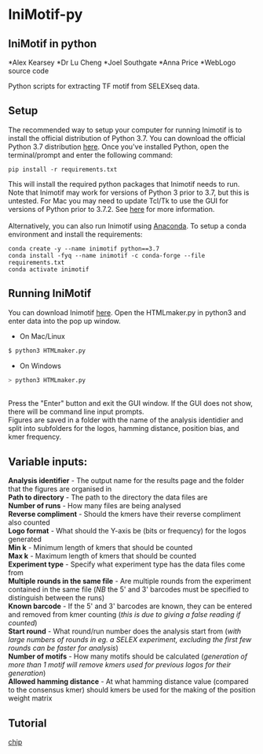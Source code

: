 # IniMotif-py

## IniMotif in python

*Alex Kearsey 
*Dr Lu Cheng
*Joel Southgate
*Anna Price
*WebLogo source code

Python scripts for extracting TF motif from SELEXseq data.

## Setup
The recommended way to setup your computer for running Inimotif is to install the official distribution of Python 3.7. You can download the official Python 3.7 distribution [here](https://www.python.org/downloads/release/python-375). Once you've installed Python, open the terminal/prompt and enter the following command:
```
pip install -r requirements.txt
```
This will install the required python packages that Inimotif needs to run. Note that Inimotif may work for versions of Python 3 prior to 3.7, but this is untested. For Mac you may need to update Tcl/Tk to use the GUI for versions of Python prior to 3.7.2. See [here](https://www.python.org/download/mac/tcltk/) for more information.
<br/>
<br/>
Alternatively, you can also run Inimotif using [Anaconda](https://www.anaconda.com/distribution/). To setup a conda environment and install the requirements:
```
conda create -y --name inimotif python==3.7
conda install -fyq --name inimotif -c conda-forge --file requirements.txt
conda activate inimotif
```


## Running IniMotif
You can download Inimotif [here](https://github.com/kearseya/IniMotif-py/archive/master.zip). Open the HTMLmaker.py in python3 and enter data into the pop up window.

* On Mac/Linux <br />
```bash
$ python3 HTMLmaker.py
```
* On Windows <br />
```bash
> python3 HTMLmaker.py
```
<br />
Press the "Enter" button and exit the GUI window. If the GUI does not show, there will be command line input prompts.
<br />
Figures are saved in a folder with the name of the analysis identidier and split into subfolders for the logos, hamming distance, position bias, and kmer frequency.

## Variable inputs:

**Analysis identifier** - The output name for the results page and the folder that the figures are organised in <br />
**Path to directory** - The path to the directory the data files are <br />
**Number of runs** - How many files are being analysed <br />
**Reverse compliment** - Should the kmers have their reverse compliment also counted <br />
**Logo format** - What should the Y-axis be (bits or frequency) for the logos generated <br />
**Min k** - Minimum length of kmers that should be counted <br />
**Max k** - Maximum length of kmers that should be counted <br />
**Experiment type** - Specify what experiment type has the data files come from <br />
**Multiple rounds in the same file** - Are multiple rounds from the experiment contained in the same file (*NB* the 5' and 3' barcodes must be specified to distinguish between the runs) <br />
**Known barcode** - If the 5' and 3' barcodes are known, they can be entered and removed from kmer counting (*this is due to giving a false reading if counted*) <br />
**Start round** - What round/run number does the analysis start from (*with large numbers of rounds in eg. a SELEX experiment, excluding the first few rounds can be faster for analysis*) <br />
**Number of motifs** - How many motifs should be calculated (*generation of more than 1 motif will remove kmers used for previous logos for their generation*) <br />
**Allowed hamming distance** - At what hamming distance value (compared to the consensus kmer) should kmers be used for the making of the position weight matrix <br />

## Tutorial

[chip](https://github.com/kearseya/IniMotif-py/blob/master/tutorial/ChIPseq%20tutorial.md)
